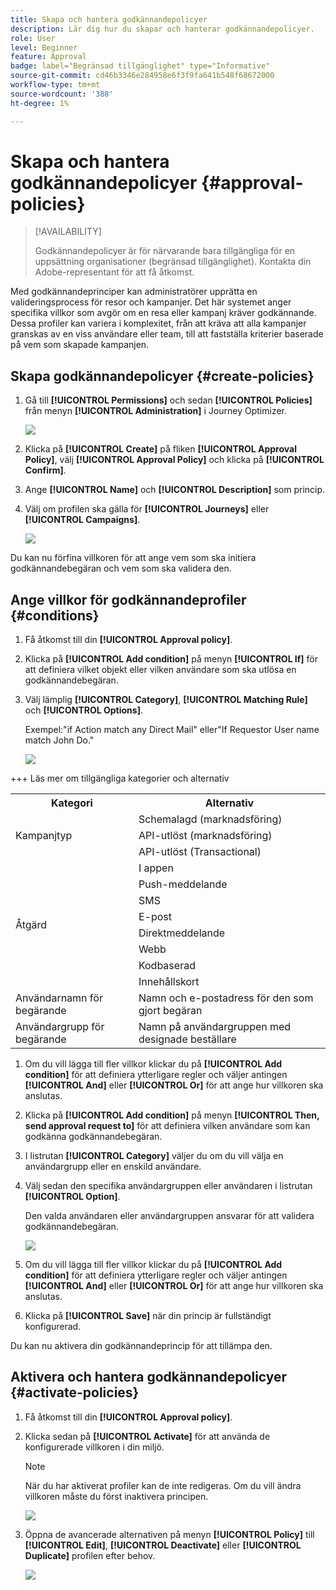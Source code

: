 ```yaml
---
title: Skapa och hantera godkännandepolicyer
description: Lär dig hur du skapar och hanterar godkännandepolicyer.
role: User
level: Beginner
feature: Approval
badge: label="Begränsad tillgänglighet" type="Informative"
source-git-commit: cd46b3346e284958e6f3f9fa641b548f68672000
workflow-type: tm+mt
source-wordcount: '388'
ht-degree: 1%

---
```



# Skapa och hantera godkännandepolicyer {#approval-policies}

>[!AVAILABILITY]
>
> Godkännandepolicyer är för närvarande bara tillgängliga för en uppsättning organisationer (begränsad tillgänglighet). Kontakta din Adobe-representant för att få åtkomst.

Med godkännandeprinciper kan administratörer upprätta en valideringsprocess för resor och kampanjer. Det här systemet anger specifika villkor som avgör om en resa eller kampanj kräver godkännande. Dessa profiler kan variera i komplexitet, från att kräva att alla kampanjer granskas av en viss användare eller team, till att fastställa kriterier baserade på vem som skapade kampanjen.

## Skapa godkännandepolicyer {#create-policies}

1. Gå till **[!UICONTROL Permissions]** och sedan **[!UICONTROL Policies]** från menyn **[!UICONTROL Administration]** i Journey Optimizer.

   ![](assets/policy_create_1.png)

1. Klicka på **[!UICONTROL Create]** på fliken **[!UICONTROL Approval Policy]**, välj **[!UICONTROL Approval Policy]** och klicka på **[!UICONTROL Confirm]**.

1. Ange **[!UICONTROL Name]** och **[!UICONTROL Description]** som princip.

1. Välj om profilen ska gälla för **[!UICONTROL Journeys]** eller **[!UICONTROL Campaigns]**.

   ![](assets/policy_create_2.png)

Du kan nu förfina villkoren för att ange vem som ska initiera godkännandebegäran och vem som ska validera den.

## Ange villkor för godkännandeprofiler {#conditions}

1. Få åtkomst till din **[!UICONTROL Approval policy]**.

1. Klicka på **[!UICONTROL Add condition]** på menyn **[!UICONTROL If]** för att definiera vilket objekt eller vilken användare som ska utlösa en godkännandebegäran.

1. Välj lämplig **[!UICONTROL Category]**, **[!UICONTROL Matching Rule]** och **[!UICONTROL Options]**.

   Exempel:&quot;if Action match any Direct Mail&quot; eller&quot;If Requestor User name match John Do.&quot;

   ![](assets/policy_condition_1.png)

+++ Läs mer om tillgängliga kategorier och alternativ
   <table>
    <tr>
      <th>Kategori</th>
      <th>Alternativ</th>
    </tr>
    <tr>
      <td rowspan="3">Kampanjtyp</td>
      <td>Schemalagd (marknadsföring)</td>
    </tr>
    <tr>
    <td>API-utlöst (marknadsföring)</td>
    </tr>
    <tr>
    <td>API-utlöst (Transactional)</td>
    </tr>
    <tr>
    <td rowspan="8">Åtgärd</td>
    <td>I appen</td>
    </tr>
    <tr>
    <td>Push-meddelande</td>
   </tr>
    <tr>
    <td>SMS</td>
    </tr>
    <tr>
    <td>E-post</td>
    </tr>
    <tr>
    <td>Direktmeddelande</td>
    </tr>
    <tr>
    <td>Webb</td>
    </tr>
    <tr>
    <td>Kodbaserad</td>
    </tr>
    <tr>
    <td>Innehållskort</td>
    </tr>
    <tr>
    <td>Användarnamn för begärande</td>
    <td>Namn och e-postadress för den som gjort begäran</td>
    </tr>
    <tr>
    <td>Användargrupp för begärande</td>
    <td>Namn på användargruppen med designade beställare</td>
    </tr>
    </table>


1. Om du vill lägga till fler villkor klickar du på **[!UICONTROL Add condition]** för att definiera ytterligare regler och väljer antingen **[!UICONTROL And]** eller **[!UICONTROL Or]** för att ange hur villkoren ska anslutas.

1. Klicka på **[!UICONTROL Add condition]** på menyn **[!UICONTROL Then, send approval request to]** för att definiera vilken användare som kan godkänna godkännandebegäran.

1. I listrutan **[!UICONTROL Category]** väljer du om du vill välja en användargrupp eller en enskild användare.

1. Välj sedan den specifika användargruppen eller användaren i listrutan **[!UICONTROL Option]**.

   Den valda användaren eller användargruppen ansvarar för att validera godkännandebegäran.

   ![](assets/policy_condition_2.png)

1. Om du vill lägga till fler villkor klickar du på **[!UICONTROL Add condition]** för att definiera ytterligare regler och väljer antingen **[!UICONTROL And]** eller **[!UICONTROL Or]** för att ange hur villkoren ska anslutas.

1. Klicka på **[!UICONTROL Save]** när din princip är fullständigt konfigurerad.

Du kan nu aktivera din godkännandeprincip för att tillämpa den.

## Aktivera och hantera godkännandepolicyer {#activate-policies}

1. Få åtkomst till din **[!UICONTROL Approval policy]**.

1. Klicka sedan på **[!UICONTROL Activate]** för att använda de konfigurerade villkoren i din miljö.

   >[!NOTE]
   >
   >När du har aktiverat profiler kan de inte redigeras. Om du vill ändra villkoren måste du först inaktivera principen.

   ![](assets/policy_activate_1.png)

1. Öppna de avancerade alternativen på menyn **[!UICONTROL Policy]** till **[!UICONTROL Edit]**, **[!UICONTROL Deactivate]** eller **[!UICONTROL Duplicate]** profilen efter behov.

   ![](assets/policy_activate_2.png)

